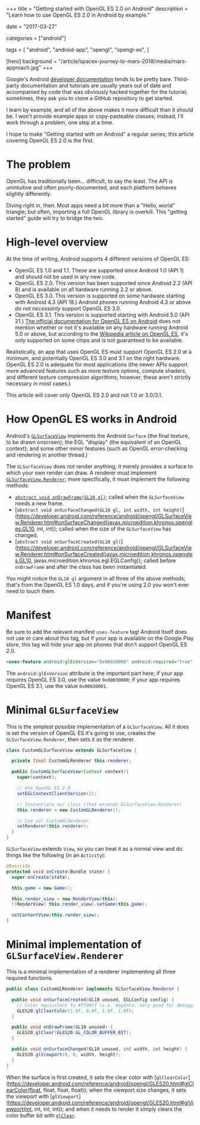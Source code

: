 +++
title = "Getting started with OpenGL ES 2.0 on Android"
description = "Learn how to use OpenGL ES 2.0 in Android by example."

date = "2017-03-27"

categories = ["android"]

tags = [
     "android",
     "android-app",
     "opengl",
     "opengl-es",
     ]

[hero]
background = "/article/spacex-journey-to-mars-2018/media/mars-approach.jpg"
+++

Google's Android
[developer documentation](https://developer.android.com/guide/topics/graphics/opengl.html)
tends to be pretty bare. Third-party documentation and tutorials are
usually years out of date and accompanied by code that was obviously
hacked together for the tutorial; sometimes, they ask you to clone a
GitHub repository to get started.

I learn by example, and all of the above makes it more difficult than
it should be. I won't provide example apps or copy-pasteable classes;
instead, I'll work through a problem, one step at a time.

I hope to make "Getting started with <whatever> on Android" a regular
series; this article covering OpenGL ES 2.0 is the first.

<!--more-->

# The problem

OpenGL has traditionally been... difficult, to say the least. The API
is unintuitive and often poorly-documented, and each platform behaves
slightly differently.

Diving right in, then. Most apps need a bit more than a "Hello, world"
triangle; but often, importing a full OpenGL library is overkill. This
"getting started" guide will try to bridge the two.

# High-level overview

At the time of writing, Android supports 4 different versions of
OpenGL ES:

* OpenGL ES 1.0 and 1.1. These are supported since Android 1.0 (API 1) and
  should not be used in any new code.
* OpenGL ES 2.0. This version has been supported since Android 2.2
  (API 8) and is available on all hardware running 2.2 or above.
* OpenGL ES 3.0. This version is supported on _some_ hardware starting
  with Android 4.3 (API 18.) Android phones running Android 4.3 or
  above do not _necessarily_ support OpenGL ES 3.0.
* OpenGL ES 3.1. This version is supported starting with Android 5.0
  (API 21.)
  [The official documentation for OpenGL ES on Android](https://developer.android.com/guide/topics/graphics/opengl.html)
  does not mention whether or not it's available on any hardware
  running Android 5.0 or above, but according to the
  [Wikipedia article on OpenGL ES](https://en.wikipedia.org/wiki/OpenGL_ES#OpenGL_ES_3.1_2),
  it's only supported on some chips and is not guaranteed to be
  available.

Realistically, an app that uses OpenGL ES must support OpenGL ES 2.0
at a minimum, and potentially OpenGL ES 3.0 and 3.1 on the right
hardware. OpenGL ES 2.0 is adequate for most applications (the newer
APIs support more advanced features such as more texture options,
compute shaders, and different texture compression algorithms;
however, these aren't strictly necessary in most cases.)

This article will cover only OpenGL ES 2.0 and not 1.0 or 3.0/3.1.

# How OpenGL ES works in Android

Android's
[`GLSurfaceView`](https://developer.android.com/reference/android/opengl/GLSurfaceView.html)
implements the Android `Surface` (the final texture, to be drawn
onscreen); the EGL "display" (the equivalent of an OpenGL context);
and some other minor features (such as OpenGL error-checking and
rendering in another thread.)

The `GLSurfaceView` does _not_ render anything; it merely provides a
surface to which your own render can draw. A renderer must implement
[`GLSurfaceView.Renderer`](https://developer.android.com/reference/android/opengl/GLSurfaceView.Renderer.html);
more specifically, it must implement the following methods:

* [`abstract void onDrawFrame(GL10 gl)`](https://developer.android.com/reference/android/opengl/GLSurfaceView.Renderer.html#onDrawFrame(javax.microedition.khronos.opengles.GL10)); called when the
  `GLSurfaceView` needs a new frame.
* [`abstract void onSurfaceChanged(GL10 gl, int width, int height)`](https://developer.android.com/reference/android/opengl/GLSurfaceView.Renderer.html#onSurfaceChanged(javax.microedition.khronos.opengles.GL10, int, int));
  called when the size of the `GLSurfaceView` has changed.
* [`abstract void onSurfaceCreated(GL10 gl)`](https://developer.android.com/reference/android/opengl/GLSurfaceView.Renderer.html#onSurfaceCreated(javax.microedition.khronos.opengles.GL10, javax.microedition.khronos.egl.EGLConfig)); called before
  `onDrawFrame` and after the class has been instantiated.

You might notice the `GL10 gl` argument in all three of the above
methods; that's from the OpenGL ES 1.0 days, and if you're using 2.0
you won't ever need to touch them.

# Manifest

Be sure to add the relevant manifest `uses-feature` tag! Android
itself does not use or care about this tag, but if your app is
available on the Google Play store, this tag will hide your app on
phones that don't support OpenGL ES 2.0.

```xml
<uses-feature android:glEsVersion="0x00020000" android:required="true" />
```

The `android:glEsVersion` attribute is the important part here; if
your app requires OpenGL ES 3.0, use the value `0x00030000`; if your
app requires OpenGL ES 3.1, use the value `0x00030001`.

# Minimal `GLSurfaceView`

This is the simplest possible implementation of a `GLSurfaceView`. All
it does is set the version of OpenGL ES it's going to use, creates the
`GLSurfaceView.Renderer`, then sets it as the renderer.

```java
class CustomGLSurfaceView extends GLSurfaceView {

  private final CustomGLRenderer this.renderer;

  public CustomGLSurfaceView(Context context){
    super(context);

    // Use OpenGL ES 2.0
    setEGLContextClientVersion(2);

    // Instantiate our class (that extends GLSurfaceView.Renderer)
    this.renderer = new CustomGLRenderer();

    // Use our CustomGLRenderer.
    setRenderer(this.renderer);
  }
}
```

`GLSurfaceView` extends `View`, so you can treat it as a normal view
and do things like the following (in an `Activity`):

```java
@Override
protected void onCreate(Bundle state) {
  super.onCreate(state);

  this.game = new Game();

  this.render_view = new RenderView(this);
  ((RenderView) this.render_view).setGame(this.game);

  setContentView(this.render_view);
}
```

# Minimal implementation of `GLSurfaceView.Renderer`

This is a minimal implementation of a renderer implementing all three
required functions.

```java
public class CustomGLRenderer implements GLSurfaceView.Renderer {

  public void onSurfaceCreated(GL10 unused, EGLConfig config) {
    // Color equivalent to #ff00ff (i.e. magenta; very good for debugging)
    GLES20.glClearColor(1.0f, 0.0f, 1.0f, 1.0f);
  }

  public void onDrawFrame(GL10 unused) {
    GLES20.glClear(GLES20.GL_COLOR_BUFFER_BIT);
  }

  public void onSurfaceChanged(GL10 unused, int width, int height) {
    GLES20.glViewport(0, 0, width, height);
  }
}
```

When the surface is first created, it sets the clear color with [`glClearColor`](https://developer.android.com/reference/android/opengl/GLES20.html#glClearColor(float, float, float, float)); when the viewport size changes, it sets the viewport with [`glViewport`](https://developer.android.com/reference/android/opengl/GLES20.html#glViewport(int, int, int, int));
and when it needs to render it simply clears the color buffer bit with [`glClear`](https://developer.android.com/reference/android/opengl/GLES20.html#glClear(int)).
